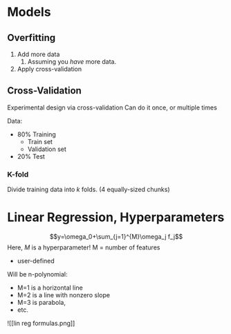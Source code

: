 # Models
## Overfitting
1. Add more data
	1. Assuming you *have* more data.
2. Apply cross-validation


## Cross-Validation
Experimental design via cross-validation
Can do it once, or multiple times

Data:
- 80% Training
	- Train set
	- Validation set
- 20% Test

### K-fold
Divide training data into *k* folds.
(4 equally-sized chunks)

# Linear Regression, Hyperparameters
$$y=\omega_0+\sum_{j=1}^{M}\omega_j f_j$$
Here, $M$ is a hyperparameter!
M = number of features
- user-defined

Will be n-polynomial:
- M=1 is a horizontal line
- M=2 is a line with nonzero slope
- M=3 is parabola,
- etc.

![[lin reg formulas.png]]


